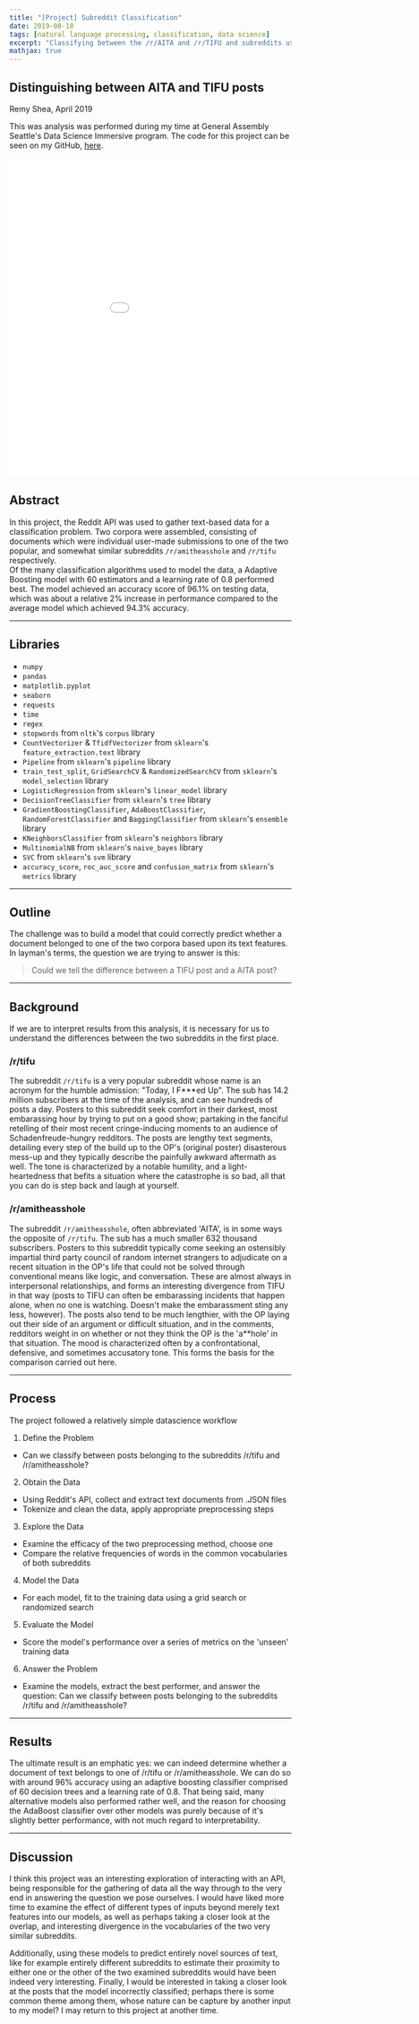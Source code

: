 ```yaml
---
title: "[Project] Subreddit Classification"
date: 2019-08-18
tags: [natural language processing, classification, data science]
excerpt: "Classifying between the /r/AITA and /r/TIFU and subreddits using natural language processing and machine learning."
mathjax: true
---
```

## Distinguishing between AITA and TIFU posts

Remy Shea, April 2019

This was analysis was performed during my time at General Assembly Seattle's Data Science Immersive program. The code for this project can be seen on my GitHub, [here](https://github.com/remyshea/subreddit-classification).

<iframe src="{{ site.url }}{{ site.baseurl }}/assets/pdfs/Subreddit Classification.pdf" frameborder="0" frameborder="0" width="960" height="569" allowfullscreen="true" mozallowfullscreen="true" webkitallowfullscreen="true">
</iframe>

## Abstract
In this project, the Reddit API was used to gather text-based data for a classification problem. Two corpora were assembled, consisting of documents which were individual user-made submissions to one of the two popular, and somewhat similar subreddits `/r/amitheasshole` and `/r/tifu` respectively.<br> Of the many classification algorithms used to model the data, a Adaptive Boosting model with 60 estimators and a learning rate of 0.8 performed best. The model achieved an accuracy score of 96.1% on testing data, which was about a relative 2% increase in performance compared to the average model which achieved 94.3% accuracy.

---
## Libraries
- `numpy`
- `pandas`
- `matplotlib.pyplot`
- `seaborn`
- `requests`
- `time`
- `regex`
- `stopwords` from `nltk`'s `corpus` library
- `CountVectorizer` & `TfidfVectorizer` from `sklearn`'s `feature_extraction.text` library
- `Pipeline` from `sklearn`'s `pipeline` library
- `train_test_split`, `GridSearchCV` & `RandomizedSearchCV` from `sklearn`'s `model_selection` library
- `LogisticRegression` from `sklearn`'s `linear_model` library
- `DecisionTreeClassifier` from `sklearn`'s `tree` library
- `GradientBoostingClassifier`, `AdaBoostClassifier`, `RandomForestClassifier` and `BaggingClassifier` from `sklearn`'s `ensemble` library
- `KNeighborsClassifier` from `sklearn`'s `neighbors` library
- `MultinomialNB` from `sklearn`'s `naive_bayes` library
- `SVC` from `sklearn`'s `svm` library
- `accuracy_score`, `roc_auc_score` and `confusion_matrix` from `sklearn`'s `metrics` library

---
## Outline
The challenge was to build a model that could correctly predict whether a document belonged to one of the two corpora based upon its text features. In layman's terms, the question we are trying to answer is this:
> Could we tell the difference between a TIFU post and a AITA post?
---
## Background

If we are to interpret results from this analysis, it is necessary for us to understand the differences between the two subreddits in the first place.
### /r/tifu
The subreddit `/r/tifu` is a very popular subreddit whose name is an acronym for the humble admission: "Today, I F***ed Up". The sub has 14.2 million subscribers at the time of the analysis, and can see hundreds of posts a day. Posters to this subreddit seek comfort in their darkest, most embarassing hour by trying to put on a good show; partaking in the fanciful retelling of their most recent cringe-inducing moments to an audience of Schadenfreude-hungry redditors. The posts are lengthy text segments, detailing every step of the build up to the OP's (original poster) disasterous mess-up and they typically describe the painfully awkward aftermath as well. The tone is characterized by a notable humility, and a light-heartedness that befits a situation where the catastrophe is so bad, all that you can do is step back and laugh at yourself.


### /r/amitheasshole
The subreddit `/r/amitheasshole`, often abbreviated 'AITA', is in some ways the opposite of `/r/tifu`. The sub has a much smaller 632 thousand subscribers. Posters to this subreddit typically come seeking an ostensibly impartial third party council of random internet strangers to adjudicate on a recent situation in the OP's life that could not be solved through conventional means like logic, and conversation. These are almost always in interpersonal relationships, and forms an interesting divergence from TIFU in that way (posts to TIFU can often be embarassing incidents that happen alone, when no one is watching. Doesn't make the embarassment sting any less, however). The posts also tend to be much lengthier, with the OP laying out their side of an argument or difficult situation, and in the comments, redditors weight in on whether or not they think the OP is the 'a**hole' in that situation. The mood is characterized often by a confrontational, defensive, and sometimes accusatory tone. This forms the basis for the comparison carried out here.

---
## Process

The project followed a relatively simple datascience workflow
1. Define the Problem
  - Can we classify between posts belonging to the subreddits /r/tifu and /r/amitheasshole?
2. Obtain the Data
  - Using Reddit's API, collect and extract text documents from .JSON files
  - Tokenize and clean the data, apply appropriate preprocessing steps
3. Explore the Data
  - Examine the efficacy of the two preprocessing method, choose one
  - Compare the relative frequencies of words in the common vocabularies of both subreddits
4. Model the Data
  - For each model, fit to the training data using a grid search or randomized search
5. Evaluate the Model
  - Score the model's performance over a series of metrics on the 'unseen' training data
6. Answer the Problem
  - Examine the models, extract the best performer, and answer the question: Can we classify between posts belonging to the subreddits /r/tifu and /r/amitheasshole?

---
## Results
The ultimate result is an emphatic yes: we can indeed determine whether a document of text belongs to one of /r/tifu or /r/amitheasshole. We can do so with around 96% accuracy using an adaptive boosting classifier comprised of 60 decision trees and a learning rate of 0.8. That being said, many alternative models also performed rather well, and the reason for choosing the AdaBoost classifier over other models was purely because of it's slightly better performance, with not much regard to interpretability.

---
## Discussion

I think this project was an interesting exploration of interacting with an API, being responsible for the gathering of data all the way through to the very end in answering the question we pose ourselves. I would have liked more time to examine the effect of different types of inputs beyond merely text features into our models, as well as perhaps taking a closer look at the overlap, and interesting divergence in the vocabularies of the two very similar subreddits.

Additionally, using these models to predict entirely novel sources of text, like for example entirely different subreddits to estimate their proximity to either one or the other of the two examined subreddits would have been indeed very interesting. Finally, I would be interested in taking a closer look at the posts that the model incorrectly classified; perhaps there is some common theme among them, whose nature can be capture by another input to my model? I may return to this project at another time.
